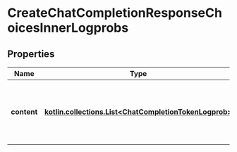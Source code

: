 
# CreateChatCompletionResponseChoicesInnerLogprobs

## Properties
| Name | Type | Description | Notes |
| ------------ | ------------- | ------------- | ------------- |
| **content** | [**kotlin.collections.List&lt;ChatCompletionTokenLogprob&gt;**](ChatCompletionTokenLogprob.md) | A list of message content tokens with log probability information. |  |



